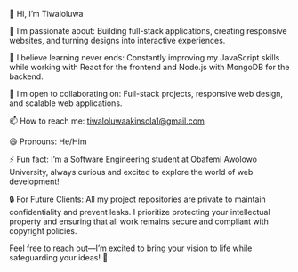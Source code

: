 👋 Hi, I’m Tiwaloluwa


👀 I’m passionate about: Building full-stack applications, creating responsive websites, and turning designs into interactive experiences.


🌱 I believe learning never ends: Constantly improving my JavaScript skills while working with React for the frontend and Node.js with MongoDB for the backend.


💞️ I’m open to collaborating on: Full-stack projects, responsive web design, and scalable web applications.


📫 How to reach me: tiwaloluwaakinsola1@gmail.com


😄 Pronouns: He/Him


⚡ Fun fact: I’m a Software Engineering student at Obafemi Awolowo University, always curious and excited to explore the world of web development!


🔒 For Future Clients:
All my project repositories are private to maintain confidentiality and prevent leaks. I prioritize protecting your intellectual property and ensuring that all work remains secure and compliant with copyright policies.

Feel free to reach out—I’m excited to bring your vision to life while safeguarding your ideas! 🚀
